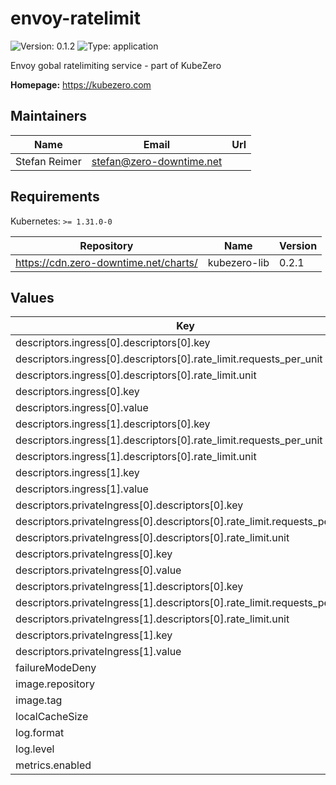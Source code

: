 # envoy-ratelimit

![Version: 0.1.2](https://img.shields.io/badge/Version-0.1.2-informational?style=flat-square) ![Type: application](https://img.shields.io/badge/Type-application-informational?style=flat-square)

Envoy gobal ratelimiting service - part of KubeZero

**Homepage:** <https://kubezero.com>

## Maintainers

| Name | Email | Url |
| ---- | ------ | --- |
| Stefan Reimer | <stefan@zero-downtime.net> |  |

## Requirements

Kubernetes: `>= 1.31.0-0`

| Repository | Name | Version |
|------------|------|---------|
| https://cdn.zero-downtime.net/charts/ | kubezero-lib | 0.2.1 |

## Values

| Key | Type | Default | Description |
|-----|------|---------|-------------|
| descriptors.ingress[0].descriptors[0].key | string | `"remote_address"` |  |
| descriptors.ingress[0].descriptors[0].rate_limit.requests_per_unit | int | `60` |  |
| descriptors.ingress[0].descriptors[0].rate_limit.unit | string | `"minute"` |  |
| descriptors.ingress[0].key | string | `"sourceIp"` |  |
| descriptors.ingress[0].value | string | `"sixtyPerMinute"` |  |
| descriptors.ingress[1].descriptors[0].key | string | `"remote_address"` |  |
| descriptors.ingress[1].descriptors[0].rate_limit.requests_per_unit | int | `10` |  |
| descriptors.ingress[1].descriptors[0].rate_limit.unit | string | `"second"` |  |
| descriptors.ingress[1].key | string | `"sourceIp"` |  |
| descriptors.ingress[1].value | string | `"tenPerSecond"` |  |
| descriptors.privateIngress[0].descriptors[0].key | string | `"remote_address"` |  |
| descriptors.privateIngress[0].descriptors[0].rate_limit.requests_per_unit | int | `60` |  |
| descriptors.privateIngress[0].descriptors[0].rate_limit.unit | string | `"minute"` |  |
| descriptors.privateIngress[0].key | string | `"sourceIp"` |  |
| descriptors.privateIngress[0].value | string | `"sixtyPerMinute"` |  |
| descriptors.privateIngress[1].descriptors[0].key | string | `"remote_address"` |  |
| descriptors.privateIngress[1].descriptors[0].rate_limit.requests_per_unit | int | `10` |  |
| descriptors.privateIngress[1].descriptors[0].rate_limit.unit | string | `"second"` |  |
| descriptors.privateIngress[1].key | string | `"sourceIp"` |  |
| descriptors.privateIngress[1].value | string | `"tenPerSecond"` |  |
| failureModeDeny | bool | `false` |  |
| image.repository | string | `"envoyproxy/ratelimit"` |  |
| image.tag | string | `"80b15778"` |  |
| localCacheSize | int | `1048576` |  |
| log.format | string | `"json"` |  |
| log.level | string | `"warn"` |  |
| metrics.enabled | bool | `false` |  |
